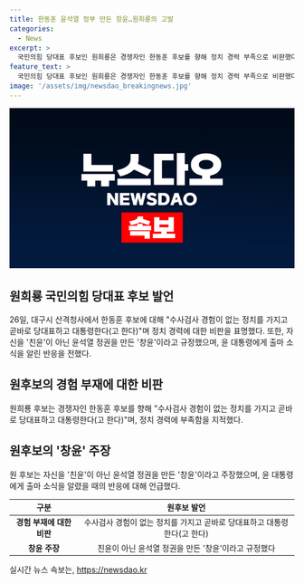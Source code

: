 ```yaml
---
title: 한동훈 윤석열 정부 만든 창윤…원희룡의 고발
categories:
  - News
excerpt: >
  국민의힘 당대표 후보인 원희룡은 경쟁자인 한동훈 후보를 향해 정치 경력 부족으로 비판했다. 또한, 당정 갈등을 해결하고 나와야 한다는 주장과 윤석열 대통령과의 친분을 비판했다. 원 후보는 자신을 창윤이라고 규정하여 윤석열 정권을 지지함을 강조했으며, 윤 대통령에 출마 소식을 전한 후 반응을 전했다.
feature_text: >
  국민의힘 당대표 후보인 원희룡은 경쟁자인 한동훈 후보를 향해 정치 경력 부족으로 비판했다. 또한, 당정 갈등을 해결하고 나와야 한다는 주장과 윤석열 대통령과의 친분을 비판했다. 원 후보는 자신을 창윤이라고 규정하여 윤석열 정권을 지지함을 강조했으며, 윤 대통령에 출마 소식을 전한 후 반응을 전했다.
image: '/assets/img/newsdao_breakingnews.jpg'
---
```


<p><img src="/assets/img/newsdao_breakingnews.jpg" alt="implanttips 속보" /></p>

<h2 data-ke-size="size26">원희룡 국민의힘 당대표 후보 발언</h2>

<p data-ke-size="size16">26일, 대구시 산격청사에서 한동훈 후보에 대해 "수사검사 경험이 없는 정치를 가지고 곧바로 당대표하고 대통령한다(고 한다)"며 정치 경력에 대한 비판을 표명했다. 또한, 자신을 '친윤'이 아닌 윤석열 정권을 만든 '창윤'이라고 규정했으며, 윤 대통령에게 출마 소식을 알린 반응을 전했다.</p>

<h2 data-ke-size="size26">원후보의 경험 부재에 대한 비판</h2>

<p data-ke-size="size16">원희룡 후보는 경쟁자인 한동훈 후보를 향해 "수사검사 경험이 없는 정치를 가지고 곧바로 당대표하고 대통령한다(고 한다)"며, 정치 경력에 부족함을 지적했다.</p>

<h2 data-ke-size="size26">원후보의 '창윤' 주장</h2>

<p data-ke-size="size16">원 후보는 자신을 '친윤'이 아닌 윤석열 정권을 만든 '창윤'이라고 주장했으며, 윤 대통령에게 출마 소식을 알렸을 때의 반응에 대해 언급했다.</p>

<table>
    <thead>
        <tr>
            <th style="text-align: center; height: 17px;"><b>구분</b></th>
            <th style="text-align: center; height: 17px;"><b>원후보 발언</b></th>
        </tr>
    </thead>
    <tbody>
        <tr>
            <td style="text-align: center; height: 17px;"><b>경험 부재에 대한 비판</b></td>
            <td style="text-align: center; height: 17px;">수사검사 경험이 없는 정치를 가지고 곧바로 당대표하고 대통령한다(고 한다)</td>
        </tr>
        <tr>
            <td style="text-align: center; height: 17px;"><b>창윤 주장</b></td>
            <td style="text-align: center; height: 17px;">친윤이 아닌 윤석열 정권을 만든 '창윤'이라고 규정했다</td>
        </tr>
    </tbody>
</table>

<p data-ke-size="size16"></p>
실시간 뉴스 속보는, <a href="https://newsdao.kr" rel="dofollow">https://newsdao.kr</a>


